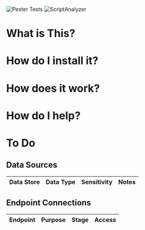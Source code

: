 ![Pester Tests](https://github.com/techservicesillinois/SecOps-Powershell-Axonius/workflows/Pester%20Tests/badge.svg)
![ScriptAnalyzer](https://github.com/techservicesillinois/SecOps-Powershell-Axonius/workflows/ScriptAnalyzer/badge.svg)

# What is This?

# How do I install it?

# How does it work?

# How do I help?

# To Do

## Data Sources

|Data Store|Data Type|Sensitivity|Notes|
|----------|---------|-----------|-----|

## Endpoint Connections

|Endpoint|Purpose|Stage|Access|
|--------|-------|-----|------|

